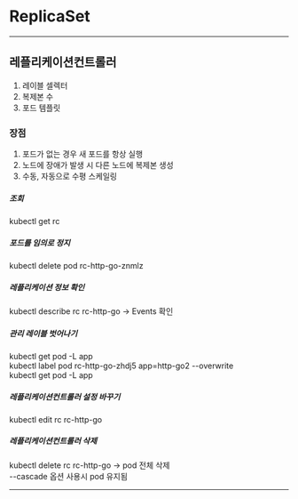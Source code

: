 # ReplicaSet
********************************

## 레플리케이션컨트롤러
1. 레이블 셀렉터
2. 복제본 수
3. 포드 템플릿

### 장점
1. 포드가 없는 경우 새 포드를 항상 실행
2. 노드에 장애가 발생 시 다른 노드에 복제본 생성
3. 수동, 자동으로 수평 스케일링

##### 조회
kubectl get rc

##### 포드를 임의로 정지
kubectl delete pod rc-http-go-znmlz

##### 레플리케이션 정보 확인
kubectl describe rc rc-http-go -> Events 확인

##### 관리 레이블 벗어나기
kubectl get pod -L app  
kubectl label pod rc-http-go-zhdj5 app=http-go2 --overwrite  
kubectl get pod -L app  

##### 레플리케이션컨트롤러 설정 바꾸기
kubectl edit rc rc-http-go

##### 레플리케이션컨트롤러 삭제
kubectl delete rc rc-http-go -> pod 전체 삭제  
--cascade 옵션 사용시 pod 유지됨


********************************